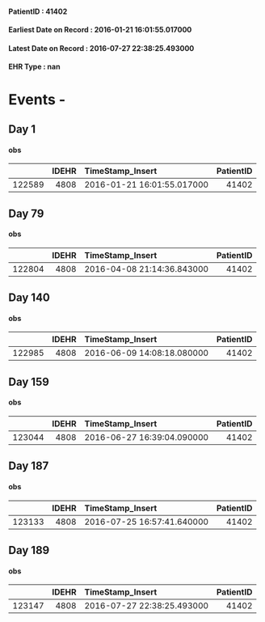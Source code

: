 
#### PatientID : 41402
#### Earliest Date on Record : 2016-01-21 16:01:55.017000
#### Latest Date on Record : 2016-07-27 22:38:25.493000
#### EHR Type : nan

# Events - 

## Day 1

#### obs
|        |   IDEHR | TimeStamp_Insert           |   PatientID |
|-------:|--------:|:---------------------------|------------:|
| 122589 |    4808 | 2016-01-21 16:01:55.017000 |       41402 |


## Day 79

#### obs
|        |   IDEHR | TimeStamp_Insert           |   PatientID |
|-------:|--------:|:---------------------------|------------:|
| 122804 |    4808 | 2016-04-08 21:14:36.843000 |       41402 |


## Day 140

#### obs
|        |   IDEHR | TimeStamp_Insert           |   PatientID |
|-------:|--------:|:---------------------------|------------:|
| 122985 |    4808 | 2016-06-09 14:08:18.080000 |       41402 |


## Day 159

#### obs
|        |   IDEHR | TimeStamp_Insert           |   PatientID |
|-------:|--------:|:---------------------------|------------:|
| 123044 |    4808 | 2016-06-27 16:39:04.090000 |       41402 |


## Day 187

#### obs
|        |   IDEHR | TimeStamp_Insert           |   PatientID |
|-------:|--------:|:---------------------------|------------:|
| 123133 |    4808 | 2016-07-25 16:57:41.640000 |       41402 |


## Day 189

#### obs
|        |   IDEHR | TimeStamp_Insert           |   PatientID |
|-------:|--------:|:---------------------------|------------:|
| 123147 |    4808 | 2016-07-27 22:38:25.493000 |       41402 |


